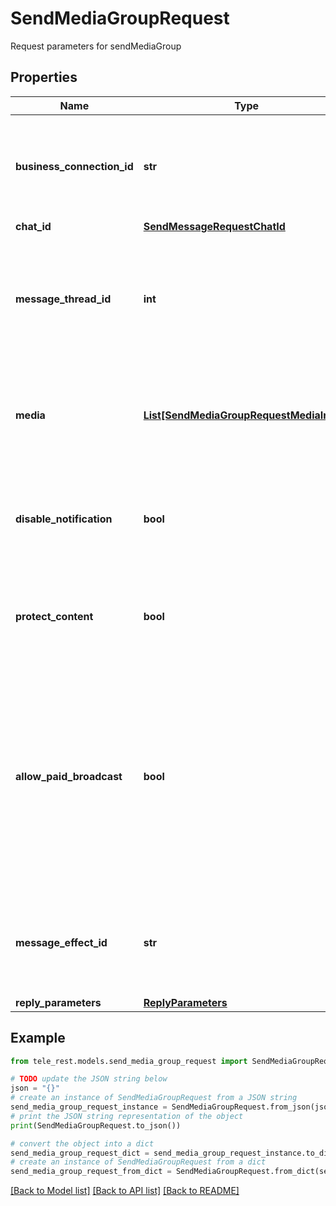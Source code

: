 # SendMediaGroupRequest

Request parameters for sendMediaGroup

## Properties

Name | Type | Description | Notes
------------ | ------------- | ------------- | -------------
**business_connection_id** | **str** | Unique identifier of the business connection on behalf of which the message will be sent | [optional] 
**chat_id** | [**SendMessageRequestChatId**](SendMessageRequestChatId.md) |  | 
**message_thread_id** | **int** | Unique identifier for the target message thread (topic) of the forum; for forum supergroups only | [optional] 
**media** | [**List[SendMediaGroupRequestMediaInner]**](SendMediaGroupRequestMediaInner.md) | A JSON-serialized array describing messages to be sent, must include 2-10 items | 
**disable_notification** | **bool** | Sends messages [silently](https://telegram.org/blog/channels-2-0#silent-messages). Users will receive a notification with no sound. | [optional] 
**protect_content** | **bool** | Protects the contents of the sent messages from forwarding and saving | [optional] 
**allow_paid_broadcast** | **bool** | Pass *True* to allow up to 1000 messages per second, ignoring [broadcasting limits](https://core.telegram.org/bots/faq#how-can-i-message-all-of-my-bot-39s-subscribers-at-once) for a fee of 0.1 Telegram Stars per message. The relevant Stars will be withdrawn from the bot&#39;s balance | [optional] 
**message_effect_id** | **str** | Unique identifier of the message effect to be added to the message; for private chats only | [optional] 
**reply_parameters** | [**ReplyParameters**](ReplyParameters.md) |  | [optional] 

## Example

```python
from tele_rest.models.send_media_group_request import SendMediaGroupRequest

# TODO update the JSON string below
json = "{}"
# create an instance of SendMediaGroupRequest from a JSON string
send_media_group_request_instance = SendMediaGroupRequest.from_json(json)
# print the JSON string representation of the object
print(SendMediaGroupRequest.to_json())

# convert the object into a dict
send_media_group_request_dict = send_media_group_request_instance.to_dict()
# create an instance of SendMediaGroupRequest from a dict
send_media_group_request_from_dict = SendMediaGroupRequest.from_dict(send_media_group_request_dict)
```
[[Back to Model list]](../README.md#documentation-for-models) [[Back to API list]](../README.md#documentation-for-api-endpoints) [[Back to README]](../README.md)


